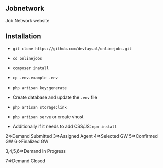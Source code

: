 ## Jobnetwork

Job Network website

## Installation

* ```git clone https://github.com/devfaysal/onlinejobs.git```

* ```cd onlinejobs```

* ```composer inatall```

* ```cp .env.example .env```

* ```php artisan key:generate```

* Create database and update the ```.env``` file

* ```php artisan storage:link```

* ```php artisan serve``` or create vhost 

* Additionally if it needs to add CSS/JS: ```npm install```


2=>Demand Submitted
3=>Assigned Agent
4=>Selected GW
5=>Confirmed GW
6=>Finalized GW

3,4,5,6=>Demand In Progress

7=>Demand Closed

